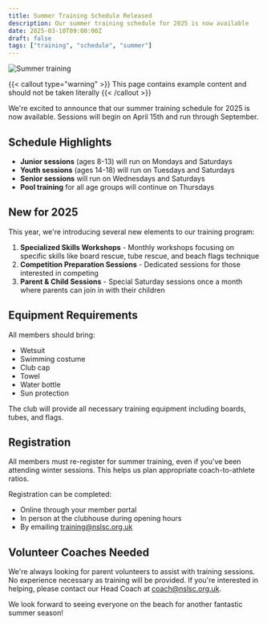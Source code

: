```yaml
---
title: Summer Training Schedule Released
description: Our summer training schedule for 2025 is now available
date: 2025-03-10T09:00:00Z
draft: false
tags: ["training", "schedule", "summer"]
---
```


![Summer training](https://placehold.co/800x400?text=Summer+Training)

{{< callout type="warning" >}}
  This page contains example content and should not be taken literally
{{< /callout >}}

We're excited to announce that our summer training schedule for 2025 is now available. Sessions will begin on April 15th and run through September.

## Schedule Highlights

- **Junior sessions** (ages 8-13) will run on Mondays and Saturdays
- **Youth sessions** (ages 14-18) will run on Tuesdays and Saturdays
- **Senior sessions** will run on Wednesdays and Saturdays
- **Pool training** for all age groups will continue on Thursdays

## New for 2025

This year, we're introducing several new elements to our training program:

1. **Specialized Skills Workshops** - Monthly workshops focusing on specific skills like board rescue, tube rescue, and beach flags technique
2. **Competition Preparation Sessions** - Dedicated sessions for those interested in competing
3. **Parent & Child Sessions** - Special Saturday sessions once a month where parents can join in with their children

## Equipment Requirements

All members should bring:
- Wetsuit
- Swimming costume
- Club cap
- Towel
- Water bottle
- Sun protection

The club will provide all necessary training equipment including boards, tubes, and flags.

## Registration

All members must re-register for summer training, even if you've been attending winter sessions. This helps us plan appropriate coach-to-athlete ratios.

Registration can be completed:
- Online through your member portal
- In person at the clubhouse during opening hours
- By emailing training@nslsc.org.uk

## Volunteer Coaches Needed

We're always looking for parent volunteers to assist with training sessions. No experience necessary as training will be provided. If you're interested in helping, please contact our Head Coach at coach@nslsc.org.uk.

We look forward to seeing everyone on the beach for another fantastic summer season!
